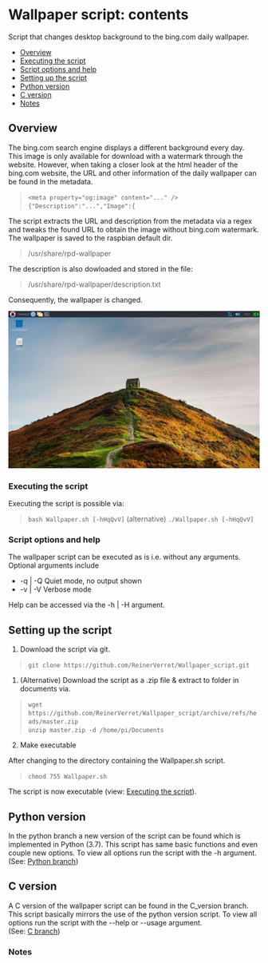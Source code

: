 # Wallpaper script: contents
Script that changes desktop background to the bing.com daily wallpaper.
- [Overview](#overview)
- [Executing the script](#executing-the-script)
- [Script options and help](#script-options-and-help)
- [Setting up the script](#setting-up-the-script)
- [Python version](#python-version)
- [C version](#C-version)
- [Notes](#notes)

## Overview
The bing.com search engine displays a different background every day.
This image is only available for download  with a watermark through the website.
However, when taking a closer look at the html header of the bing.com website,
the URL and other information of the daily wallpaper can be found in the metadata.

> `<meta property="og:image" content="..." />`
> `{"Description":"...","Image":{`

The script extracts the URL and description from the metadata via a regex 
and tweaks the found URL to obtain the image without bing.com watermark.
The wallpaper is saved to the raspbian default dir. 
> /usr/share/rpd-wallpaper

The description is also dowloaded and stored in the file:
> /usr/share/rpd-wallpaper/description.txt 

Consequently, the wallpaper is changed. 

<img src="img/Wallpaper_screenshot.png" title="Example wallpaper on Raspbian"  alt="Example wallpaper on Raspbian" width="600" />

### Executing the script
Executing the script is possible via:
> `bash Wallpaper.sh [-hHqQvV]`
> (alternative) `./Wallpaper.sh [-hHqQvV]`

### Script options and help
The wallpaper script can be executed as is i.e. without any arguments.
Optional arguments include
* -q | -Q Quiet mode, no output shown
* -v | -V Verbose mode

Help can be accessed via the -h | -H argument.

## Setting up the script    
1. Download the script via git.

>`git clone https://github.com/ReinerVerret/Wallpaper_script.git`

1. (Alternative) Download the script as a .zip file & extract to folder in documents via.

> `wget https://github.com/ReinerVerret/Wallpaper_script/archive/refs/heads/master.zip` <br>
> `unzip master.zip -d /home/pi/Documents`

2. Make executable

After changing to the directory containing the Wallpaper.sh script.

> `chmod 755 Wallpaper.sh`

The script is now executable (view: [Executing the script](#executing-the-script)).

## Python version 
In the python branch a new version of the script can be found which is implemented in Python (3.7).
This script has same basic functions and even couple new options.
To view all options run the script with the -h argument.<br>
(See: [Python branch](../../tree/python_version))

## C version
A C version of the wallpaper script can be found in the C_version branch. 
This script basically mirrors the use of the python version script.
To view all options run the script with the --help or --usage argument.<br>
(See: [C branch](../../tree/C_version))

### Notes
